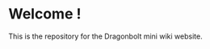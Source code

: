 # Welcome !

This is the repository for the Dragonbolt mini wiki website.

<a href="DB-Wiki.apk" download="DB_Wiki"> 
